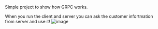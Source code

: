 Simple project to show how GRPC works.

When you run the client and server you can ask the customer infortmation from server and use it!
![image](https://github.com/user-attachments/assets/db23f6d4-0fce-4a5d-9c7c-ce311222130a)
